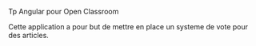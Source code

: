 Tp Angular pour Open Classroom

Cette application a pour but de mettre en place un systeme de vote pour des articles.

